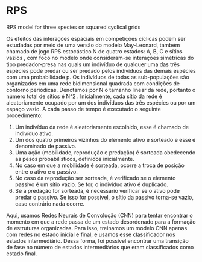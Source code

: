 # RPS
RPS model for three species on squared cyclical grids

Os efeitos das interações espaciais em competições cíclicas podem ser estudadas por
meio de uma versão do modelo May-Leonard, também chamado de jogo RPS estocástico N
de quatro estados: A, B, C e sítios vazios , com foco no modelo onde consideram-se
interações simétricas do tipo predador-presa nas quais um indivíduo de qualquer uma das
três espécies pode predar ou ser predado pelos indivíduos das demais espécies
com uma probabilidade p. Os indivíduos de todas as sub-populações são organizados em
uma rede bidimensional quadrada com condições de contorno periódicas. Denotamos por
N o tamanho linear da rede, portanto o número total de sítios é N^2 . Inicialmente, cada
sítio da rede é aleatoriamente ocupado por um dos indivíduos das três espécies ou por um
espaço vazio.
A cada passo de tempo é executado o seguinte procedimento:

1. Um indivíduo da rede é aleatoriamente escolhido, esse é chamado de indivíduo ativo.
2. Um dos quatro primeiros vizinhos do elemento ativo é sorteado e esse é denominado
de passivo.
3. Uma ação (mobilidade, reprodução e predação) é sorteada obedecendo as pesos
probabilísticos, definidos inicialmente.
4. No caso em que a mobilidade é sorteada, ocorre a troca de posição entre o ativo e
o passivo.
5. No caso da reprodução ser sorteada, é verificado se o elemento passivo é um sítio
vazio. Se for, o indivíduo ativo é duplicado.
6. Se a predação for sorteada, é necessário verificar se o ativo pode predar o passivo.
Se isso for possível, o sítio da passivo torna-se vazio, caso contrário nada ocorre.

Aqui, usamos Redes Neurais de Convolução (CNN) para tentar encontrar o momento em que a rede passa de 
um estado desordenado para a formação de estruturas organizadas.
Para isso, treinamos um modelo CNN apenas com redes no estado inicial e final, e usamos esse classificador
nos estados intermediário. Dessa forma, foi possível encontrar uma transição de fase no número de estados intermediários
que eram classificados como estado final. 
